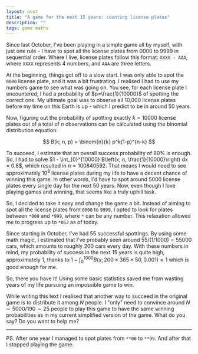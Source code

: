 ```yaml
---
layout: post
title: "A game for the next 15 years: counting license plates"
description: ""
tags: game maths
---
```


Since last October, I've been playing in a simple game all by myself, with just one rule - I have to spot all the license plates from 0000 to 9999 in sequential order. Where I live, license plates follow this format: `XXXX - AAA`, where `XXXX` represents 4 numbers, and `AAA` are three letters.

At the beginning, things got off to a slow start. I was only able to spot the `0000` license plate, and it was a bit frustrating. I realised I had to use my numbers game to see what was going on. You see, for each license plate I encountered, I had a probability of $p=\frac{1}{10000}$ of spotting the correct one. My ultimate goal was to observe all 10,000 license plates before my time on this Earth is up - which I predict to be in around 50 years.

Now, figuring out the probability of spotting exactly $k=10000$ license plates out of a total of $n$ observations can be calculated using the binomial distribution equation:

$$
B(k; n, p) = \binom{n}{k} p^k(1-p)^{n-k}
$$

To succeed, I estimate that an overall success probability of 80% is enough. So, I had to solve $1 - \int_{0}^{10000} B\left(x; n, \frac{1}{10000}\right) dx = 0.8$, which resulted in $n=100840592$. That means I would need to see approximately $10^8$ license plates during my life to have a decent chance of winning this game. In other words, I'd have to spot around 5000 license plates every single day for the next 50 years. Now, even though I love playing games and winning, that seems like a truly uphill task.

So, I decided to take it easy and change the game a bit. Instead of aiming to spot all the license plates from `0000` to `9999`, I opted to look for plates between `*000` and `*999`, where `*` can be any number. This relaxation allowed me to progress up to `*052` as of today.

Since starting in October, I've had 55 successful spottings. By using some math magic, I estimated that I've probably seen around $55/(1/1000) = 55000$ cars, which amounts to roughly 200 cars every day. With these numbers in mind, my probability of success in the next 15 years is quite high, approximately $1$, thanks to $1 - \int_0^{1000} B(x; 200 \times 365 \times 50, 0.001) \approx 1$ which is good enough for me.

So, there you have it! Using some basic statistics saved me from wasting years of my life pursuing an impossible game to win.

While writing this text I realised that another way to succeed in the original game is to distribute it among $N$ people. I "only" need to convince around $N \sim 5000/190 \sim 25$ people to play this game to have the same winning probabilities as in my current simplified version of the game. What do you say? Do you want to help me?

---

PS. After one year I managed to spot plates from `**00` to `**99`. And after that I stopped playing the game.